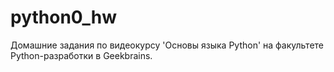 # python0_hw
Домашние задания по видеокурсу 'Основы языка Python' на факультете Python-разработки в Geekbrains.
